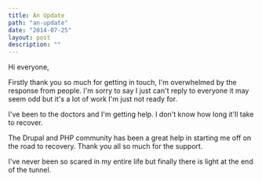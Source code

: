 ```yaml
---
title: An Update
path: "an-update"
date: "2014-07-25"
layout: post
description: ""
---
```

Hi everyone,

Firstly thank you so much for getting in touch, I'm overwhelmed by the response from people. I'm sorry to say I just can't reply to everyone it may seem odd but it's a lot of work I'm just not ready for.

I've been to the doctors and I'm getting help. I don't know how long it'll take to recover.

The Drupal and PHP community has been a great help in starting me off on the road to recovery. Thank you all so much for the support.

I've never been so scared in my entire life but finally there is light at the end of the tunnel.
